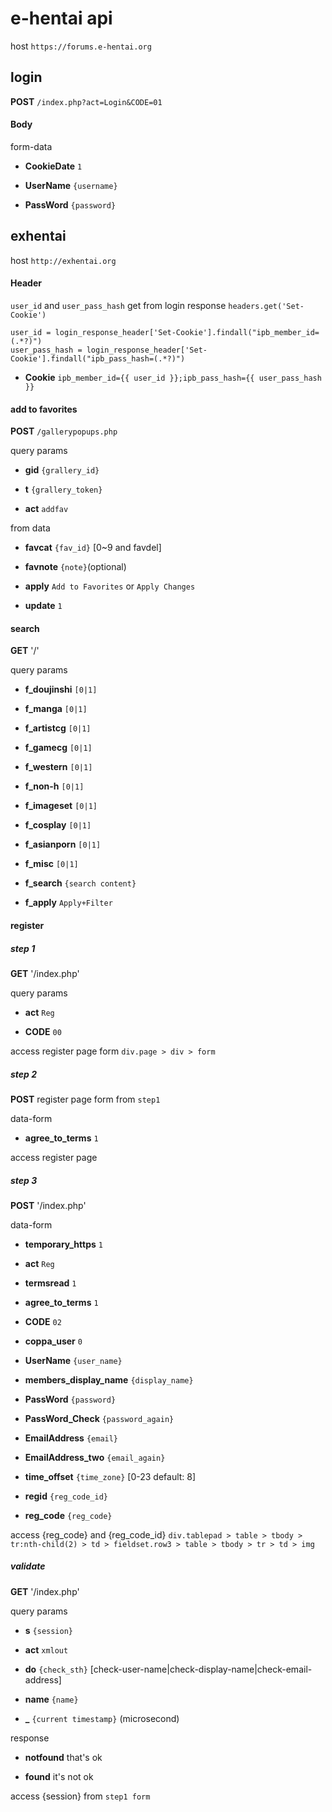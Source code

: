 e-hentai api
============

host `https://forums.e-hentai.org`

## login

**POST** `/index.php?act=Login&CODE=01`

#### Body

form-data

- **CookieDate** `1`

- **UserName** `{username}`

- **PassWord** `{password}`

## exhentai

host `http://exhentai.org`

#### Header

`user_id` and `user_pass_hash` get from login response `headers.get('Set-Cookie')`

```
user_id = login_response_header['Set-Cookie'].findall("ipb_member_id=(.*?)")
user_pass_hash = login_response_header['Set-Cookie'].findall("ipb_pass_hash=(.*?)")
```

- **Cookie** `ipb_member_id={{ user_id }};ipb_pass_hash={{ user_pass_hash }}`

#### add to favorites

**POST** `/gallerypopups.php`

query params

- **gid** `{grallery_id}`

- **t** `{grallery_token}`

- **act** `addfav`

from data

- **favcat** `{fav_id}` [0~9 and favdel]

- **favnote** `{note}`(optional)

- **apply** `Add to Favorites` or `Apply Changes`

- **update** `1`

#### search

**GET** '/'

query params

- **f_doujinshi** `[0|1]`

- **f_manga** `[0|1]`

- **f_artistcg** `[0|1]`

- **f_gamecg** `[0|1]`

- **f_western** `[0|1]`

- **f_non-h** `[0|1]`

- **f_imageset** `[0|1]`

- **f_cosplay** `[0|1]`

- **f_asianporn** `[0|1]`

- **f_misc** `[0|1]`

- **f_search** `{search content}`

- **f_apply** `Apply+Filter`

#### register

##### step 1

**GET** '/index.php'

query params

- **act** `Reg`

- **CODE** `00`

access register page form
`div.page > div > form`

##### step 2

**POST** register page form from `step1`

data-form

- **agree_to_terms** `1`

access register page

##### step 3

**POST** '/index.php'

data-form

- **temporary_https** `1`

- **act** `Reg`

- **termsread** `1`

- **agree_to_terms** `1`

- **CODE** `02`

- **coppa_user** `0`

- **UserName** `{user_name}`

- **members_display_name** `{display_name}`

- **PassWord** `{password}`

- **PassWord_Check** `{password_again}`

- **EmailAddress** `{email}`

- **EmailAddress_two** `{email_again}`

- **time_offset** `{time_zone}` [0-23 default: 8]

- **regid** `{reg_code_id}`

- **reg_code** `{reg_code}`

access {reg_code} and {reg_code_id}
`div.tablepad > table > tbody > tr:nth-child(2) > td > fieldset.row3 > table > tbody > tr > td > img`

##### validate

**GET** '/index.php'

query params

- **s** `{session}`

- **act** `xmlout`

- **do** `{check_sth}` [check-user-name|check-display-name|check-email-address]

- **name** `{name}`

- **_** `{current timestamp}` (microsecond)

response

- **notfound** that's ok

- **found** it's not ok

access {session} from `step1 form`
